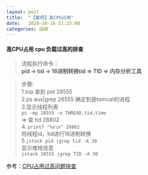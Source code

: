 ```yaml
---
layout: post
title:  "【案例】高CPU占用"
date:   2020-10-16 21:25:00
categories: 运维
---
```


#### 高CPU占用 cpu 负载过高的排查   

>流程执行命令：  
>**pid -> tid -> 16进制转换tid => TID => 内存分析工具**  

>步骤:  
> 1.top 查到 pid 28555  
> 2.ps aux|grep 28555 确定到是tomcat的进程  
> 3.显示线程列表  
> `ps -mp 28555 -o THREAD,tid,time`  
> => 查 tid 28802  
> 4. `printf "%x\n" 28802`  
> 将线程id，tid进行16进制转换  
> 5.`jstack pid |grep tid -A 30`   
> 显示堆栈信息   
> `jstack 28555 |grep TID -A 30`  


参考：[CPU占用过高问题排查]

[CPU占用过高问题排查]:https://segmentfault.com/a/1190000015897229